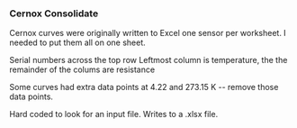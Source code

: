 ### Cernox Consolidate
Cernox curves were originally written to Excel one sensor per worksheet.  I needed to put them all on one sheet.

Serial numbers across the top row
Leftmost column is temperature, the the remainder of the colums are resistance

Some curves had extra data points at 4.22 and 273.15 K -- remove those data points.  

Hard coded to look for an input file.  Writes to a .xlsx file.
